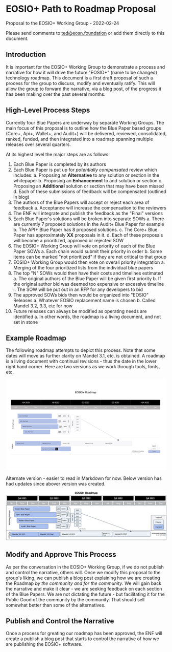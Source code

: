 # EOSIO+ Path to Roadmap Proposal

Proposal to the EOSIO+ Working Group - 2022-02-24

Please send comments to ted@eosn.foundation or add them directly to this document.

## Introduction

It is important for the EOSIO+ Working Group to demonstrate a process and narrative for how it will drive the future &quot;EOSIO+&quot; (name to be changed) technology roadmap. This document is a first draft proposal of such a process for the group to discuss, modify and eventually ratify. This will allow the group to forward the narrative, via a blog post, of the progress it has been making over the past several months.

## High-Level Process Steps

Currently four Blue Papers are underway by separate Working Groups. The main focus of this proposal is to outline how the Blue Paper based groups (Core+, Api+, Wallet+, and Audit+) will be delivered, reviewed, consolidated, ranked, funded, and then integrated into a roadmap spanning multiple releases over several quarters.

At its highest level the major steps are as follows:

1. Each Blue Paper is completed by its authors
2. Each Blue Paper is put up for _potentially compensated_ review which includes:
   a. Proposing an **Alternative** to any solution or section in the whitepaper
   b. Proposing an **Enhancement** to and solution or section
   c. Proposing an **Additional** solution or section that may have been missed
   d. Each of these submissions of feedback will be compensated (outlined in blog)
3. The authors of the Blue Papers will accept or reject each area of feedback
   a. Acceptance will increase the compensation to the reviewers
4. The ENF will integrate and publish the feedback as the &quot;Final&quot; versions
5. Each Blue Paper&#39;s solutions will be broken into separate SOWs
   a. There are currently 7 proposed solutions in the Audit+ Blue Paper for example
   b. The API+ Blue Paper has 8 proposed solutions.
   c. The Core+ Blue Paper has approximately **XX** proposals in it.
   d. Each of these proposals will become a prioritized, approved or rejected SOW
6. The EOSIO+ Working Group will vote on priority of each of the Blue Paper SOWs
   a. Each chain would submit their priority in order
   b. Some items can be marked &quot;not prioritized&quot; if they are not critical to that group
7. EOSIO+ Working Group would then vote on overall priority integration
   a. Merging of the four prioritized lists from the individual blue papers
8. The top &quot;N&quot; SOWs would then have their costs and timelines estimated
   a. The original authors of the Blue Paper will be given first priority
   b. If the original author bid was deemed too expensive or excessive timeline
      i. The SOW will be put out in an RFP for any developers to bid
9. The approved SOWs bids then would be organized into &quot;EOSIO&quot; Releases
   a. Whatever EOSIO replacement name is chosen
   b. Called Mandel 3.2, 3.3, etc for now
10. Future releases can always be modified as operating needs are identified
   a. In other words, the roadmap is a living document, and not set in stone

## Example Roadmap

The following roadmap attempts to depict this process. Note that some dates will move as further clarity on Mandel 3.1, etc. is obtained. A roadmap is a living document with continual revisions - thus the date in the lower right hand corner. Here are two versions as we work through tools, fonts, etc.

![](img/EOSIO+_Final-01.jpg)

Alternate version - easier to read in Markdown for now.  Below version has had updates since abover version was created.

![](img/EOSIO-Roadmap-2022-03-02.png)


## Modify and Approve This Process

As per the conversation in the EOSIO+ Working Group, if we do not publish and control the narrative, others will. Once we modify this proposal to the group&#39;s liking, we can publish a blog post explaining how we are creating the Roadmap _by the community and for the community_. We will gain back the narrative and make it clear - we are seeking feedback on each section of the Blue Papers. We are not dictating the future - but facilitating it for the Public Good of the community by the community. That should sell somewhat better than some of the alternatives.

## Publish and Control the Narrative
Once a process for greating our roadmap has been approved, the ENF will create a publish a blog post that starts to control the narrative of how we are publishing the EOSIO+ software.
